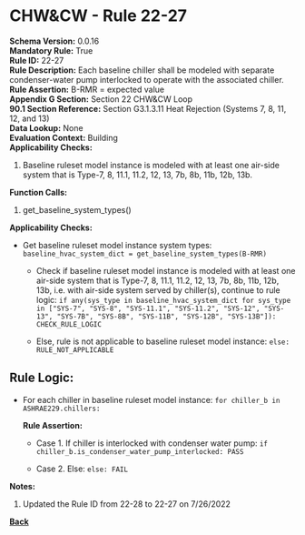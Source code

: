 
# CHW&CW - Rule 22-27  

**Schema Version:** 0.0.16  
**Mandatory Rule:** True  
**Rule ID:** 22-27  
**Rule Description:** Each baseline chiller shall be modeled with separate condenser-water pump interlocked to operate with the associated chiller.  
**Rule Assertion:** B-RMR = expected value  
**Appendix G Section:** Section 22 CHW&CW Loop  
**90.1 Section Reference:** Section G3.1.3.11 Heat Rejection (Systems 7, 8, 11, 12, and 13)  
**Data Lookup:** None  
**Evaluation Context:** Building  
**Applicability Checks:**  

1. Baseline ruleset model instance is modeled with at least one air-side system that is Type-7, 8, 11.1, 11.2, 12, 13, 7b, 8b, 11b, 12b, 13b.

**Function Calls:**  

1. get_baseline_system_types()

**Applicability Checks:**  

- Get baseline ruleset model instance system types: `baseline_hvac_system_dict = get_baseline_system_types(B-RMR)`

  - Check if baseline ruleset model instance is modeled with at least one air-side system that is Type-7, 8, 11.1, 11.2, 12, 13, 7b, 8b, 11b, 12b, 13b, i.e. with air-side system served by chiller(s), continue to rule logic: `if any(sys_type in baseline_hvac_system_dict for sys_type in ["SYS-7", "SYS-8", "SYS-11.1", "SYS-11.2", "SYS-12", "SYS-13", "SYS-7B", "SYS-8B", "SYS-11B", "SYS-12B", "SYS-13B"]): CHECK_RULE_LOGIC`

  - Else, rule is not applicable to baseline ruleset model instance: `else: RULE_NOT_APPLICABLE`

## Rule Logic:

- For each chiller in baseline ruleset model instance: `for chiller_b in ASHRAE229.chillers:`

  **Rule Assertion:**

  - Case 1. If chiller is interlocked with condenser water pump: `if chiller_b.is_condenser_water_pump_interlocked: PASS`

  - Case 2. Else: `else: FAIL`

**Notes:**

1. Updated the Rule ID from 22-28 to 22-27 on 7/26/2022

**[Back](../_toc.md)**
